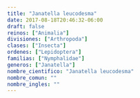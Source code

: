```yaml
---
title: "Janatella leucodesma"
date: 2017-08-18T20:46:32-06:00
draft: false
reinos: ["Animalia"]
divisiones: ["Arthropoda"]
clases: ["Insecta"]
ordenes: ["Lepidoptera"]
familias: ["Nymphalidae"]
generos: ["Janatella"]
nombre_cientifico: "Janatella leucodesma"
nombre_comun: ""
nombre_ingles: ""
---
```

